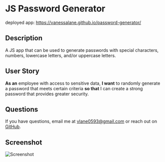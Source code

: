 # JS Password Generator
deployed app: https://vanessalane.github.io/password-generator/

## Description
A JS app that can be used to generate passwords with special characters, numbers, lowercase letters, and/or uppercase letters.

## User Story
**As an** employee with access to sensitive data, **I want** to randomly generate a password that meets certain criteria **so that** I can create a strong password that provides greater security.

## Questions
If you have questions, email me at [vlane0593@gmail.com](mailto:vlane0593@gmail.com) or reach out on [GitHub](https://www.github.com/vanessalane).

## Screenshot
![Screenshot](https://media.giphy.com/media/Svdp7vWMmWAFczGxm0/giphy.gif)
